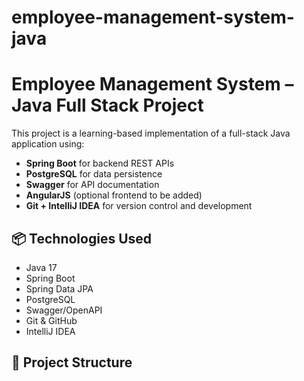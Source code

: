 # employee-management-system-java
# Employee Management System – Java Full Stack Project

This project is a learning-based implementation of a full-stack Java application using:

- **Spring Boot** for backend REST APIs
- **PostgreSQL** for data persistence
- **Swagger** for API documentation
- **AngularJS** (optional frontend to be added)
- **Git + IntelliJ IDEA** for version control and development

## 📦 Technologies Used

- Java 17
- Spring Boot
- Spring Data JPA
- PostgreSQL
- Swagger/OpenAPI
- Git & GitHub
- IntelliJ IDEA

## 📁 Project Structure

